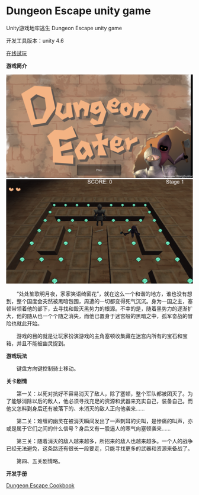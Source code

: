 # Dungeon Escape unity game
Unity游戏地牢逃生 Dungeon Escape unity game

开发工具版本：unity 4.6

[在线试玩][1]

**游戏简介**

![screenshot][2]
![screenshot][3]

　　“处处笙歌明月夜，家家笑语绮窗花”，就在这么一个和谐的地方，谁也没有想到，整个国度会突然被黑暗包围，周遭的一切都变得死气沉沉。身为一国之主，塞顿带领着他的部下，去寻找和毁灭黑势力的根源。不幸的是，随着黑势力的逐渐扩大，他的随从也一个个随之消失，而他已置身于迷宫般的黑暗之中，孤军奋战的冒险也就此开始。

　　游戏的目的就是让玩家扮演游戏的主角塞顿收集藏在迷宫内所有的宝石和宝箱，并且不能被幽灵捉到。

**游戏玩法**

　　键盘方向键控制骑士移动。

**关卡剧情**

　　第一关：以死对抗好不容易消灭了敌人，除了塞顿，整个军队都被团灭了。为了能够消除以后的敌人，他必须寻找充足的资源和武器来充实自己，装备自己。而他又怎料到身后还有被落下的、未消灭的敌人正向他袭来……
  
　　第二关：难缠的幽灵在被消灭瞬间发出了一声刺耳的尖叫，是惨痛的叫声，亦或是属于它们之间的什么信号？身后又有一股逼人的寒气向塞顿袭来……
  
　　第三关：随着消灭的敌人越来越多，所招来的敌人也越来越多。一个人的战争已经无法避免，这条路还有很长一段要走，只能寻找更多的武器和资源来备战了。
  
　　第四、五关剧情略。

**开发手册**

[Dungeon Escape Cookbook][4]

  [1]: http://wangsunhong.github.io/Dungeon-Escape-unity-game/
  [2]: https://github.com/wangsunhong/Dungeon-Escape-unity-game/blob/master/screenshot.png
  [3]: https://github.com/wangsunhong/Dungeon-Escape-unity-game/blob/master/screenshot2.png
  [4]: https://github.com/wangsunhong/Dungeon-Escape-unity-game/blob/master/Dungeon%20Escape%20Cookbook.pdf
  
